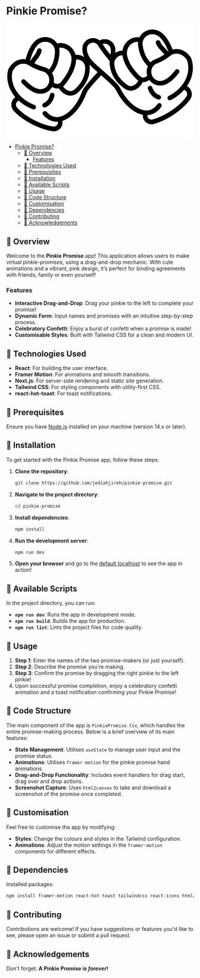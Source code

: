 # Pinkie Promise?

![Pinkie Promise Logo](./public/pinkie-promise.svg)

<!-- TOC --->

- [Pinkie Promise?](#pinkie-promise)
  - [🎀 Overview](#-overview)
    - [Features](#features)
  - [🎀 Technologies Used](#-technologies-used)
  - [🎀 Prerequisites](#-prerequisites)
  - [🎀 Installation](#-installation)
  - [🎀 Available Scripts](#-available-scripts)
  - [🎀 Usage](#-usage)
  - [🎀 Code Structure](#-code-structure)
  - [🎀 Customisation](#-customisation)
  - [🎀 Dependencies](#-dependencies)
  - [🎀 Contributing](#-contributing)
  - [🎀 Acknowledgements](#-acknowledgements)

## 🎀 Overview

Welcome to the **Pinkie Promise** app! This application allows users to make virtual pinkie-promises, using a drag-and-drop mechanic. With cute animations and a vibrant, pink design, it’s perfect for binding agreements with friends, family or even yourself!

### Features

- **Interactive Drag-and-Drop**: Drag your pinkie to the left to complete your promise!
- **Dynamic Form**: Input names and promises with an intuitive step-by-step process.
- **Celebratory Confetti**: Enjoy a burst of confetti when a promise is made!
- **Customisable Styles**: Built with Tailwind CSS for a clean and modern UI.

## 🎀 Technologies Used

- **React**: For building the user interface.
- **Framer Motion**: For animations and smooth transitions.
- **Next.js**: For server-side rendering and static site generation.
- **Tailwind CSS**: For styling components with utility-first CSS.
- **react-hot-toast**: For toast notifications.

## 🎀 Prerequisites

Ensure you have [Node.js](https://nodejs.org/) installed on your machine (version 14.x or later).

## 🎀 Installation

To get started with the Pinkie Promise app, follow these steps:

1. **Clone the repository**:

   ```bash
   git clone https://github.com/jediahjireh/pinkie-promise.git
   ```

2. **Navigate to the project directory**:

   ```bash
   cd pinkie-promise
   ```

3. **Install dependencies**:

   ```bash
   npm install
   ```

4. **Run the development server**:

   ```bash
   npm run dev
   ```

5. **Open your browser** and go to the [default localhost](http://localhost:3000) to see the app in action!

## 🎀 Available Scripts

In the project directory, you can run:

- **`npm run dev`**: Runs the app in development mode.
- **`npm run build`**: Builds the app for production.
- **`npm run lint`**: Lints the project files for code quality.

## 🎀 Usage

1. **Step 1**: Enter the names of the two promise-makers (or just yourself).
2. **Step 2**: Describe the promise you're making.
3. **Step 3**: Confirm the promise by dragging the right pinkie to the left pinkie!
4. Upon successful promise completion, enjoy a celebratory confetti animation and a toast notification confirming your Pinkie Promise!

## 🎀 Code Structure

The main component of the app is `PinkiePromise.tsx`, which handles the entire promise-making process. Below is a brief overview of its main features:

- **State Management**: Utilises `useState` to manage user input and the promise status.
- **Animations**: Utilises `framer-motion` for the pinkie promise hand animations.
- **Drag-and-Drop Functionality**: Includes event handlers for drag start, drag over and drop actions.
- **Screenshot Capture**: Uses `html2canvas` to take and download a screenshot of the promise once completed.

## 🎀 Customisation

Feel free to customise the app by modifying:

- **Styles**: Change the colours and styles in the Tailwind configuration.
- **Animations**: Adjust the motion settings in the `framer-motion` components for different effects.

## 🎀 Dependencies

Installed packages:

```bash
npm install framer-motion react-hot-toast tailwindcss react-icons html2canvas
```

## 🎀 Contributing

Contributions are welcome! If you have suggestions or features you'd like to see, please open an issue or submit a pull request.

## 🎀 Acknowledgements

Don't forget: **A Pinkie Promise is _forever_!**
